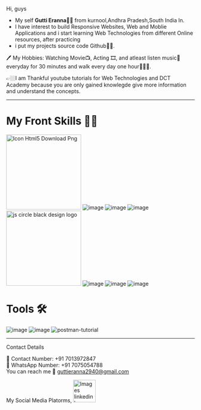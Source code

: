 Hi, guys 

*  My self <b>Gutti Eranna</b>👨‍💻 from kurnool,Andhra Pradesh,South India In.
*  I have interest to build Responsive Websites, Web and Moblie Applications and i start learning Web Technologies from different Online resources, after practicing
*  i put my projects source code Github🕴🏿.

🖊 My Hobbies: Watching Movie📺, Acting 🎞, and atleast listen music🎼 everyday for 30 minutes and walk every day one hour🚶🏿‍♂️.

👉🏼I am Thankful youtube tutorials for Web Technologies and DCT Academy because you are only gained knowlegde give more information and understand the concepts.

<hr>

<h1>My Front Skills 🤟🏿</h1>

<a href="https://www.freeiconspng.com/img/12121" title="Image from freeiconspng.com"><img src="https://www.freeiconspng.com/uploads/html5-icon-5.png" width="200"  alt="Icon Html5 Download Png" /></a>
![image](https://user-images.githubusercontent.com/81354309/154429603-b317ca3d-e277-4e22-8f90-5b575ef5113c.png)
![image](https://user-images.githubusercontent.com/81354309/154428401-a4eeb84f-c525-4152-ba04-2bb473e40604.png)
![image](https://user-images.githubusercontent.com/81354309/154429271-c8fa6666-4cf9-4295-9447-8db4cddb7471.png)
<a href="https://www.freepnglogos.com/pics/javascript" title="Image from freepnglogos.com"><img src="https://www.freepnglogos.com/uploads/javascript/js-circle-black-design-logo-30.png" width="200" alt="js circle black design logo" /></a>
  ![image](https://user-images.githubusercontent.com/81354309/154426959-df29ce0e-4fd2-41a9-9888-e84fd2ed5d9f.png)
  ![image](https://user-images.githubusercontent.com/81354309/154427432-031f0e4b-36f8-4d68-b2fb-34a2a962149c.png)
  ![image](https://user-images.githubusercontent.com/81354309/154427667-dbb853ec-2463-4246-9f16-ef9c34f29bb6.png)

<h1>Tools 🛠</h1>

![image](https://user-images.githubusercontent.com/81354309/154430157-b177bafe-655f-45a4-ae56-0975c01ac137.png)
![image](https://user-images.githubusercontent.com/81354309/154430437-3c351a41-0428-441b-8ff6-23937b725561.png)
![postman-tutorial](https://user-images.githubusercontent.com/81354309/154430572-0bb94e98-e56d-4694-ab8d-8305a099e2c4.png)

<hr>


Contact Details

 📲 Contact Number: +91 7013972847<br>
 📲 WhatsApp Number: +91 7075054788<br>
 You can reach me 📧 guttieranna2940@gmail.com
 
 My Social Media Platorms,
         <a href="https://www.freeiconspng.com/img/2041" title="Image from freeiconspng.com"><img src="https://www.freeiconspng.com/uploads/images-linkedin-logo-png-page-4-18.png" width="60" alt="Images linkedin logo png page 4" /></a>

 
 














